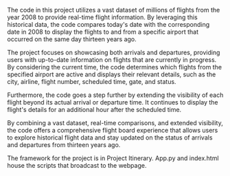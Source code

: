 The code in this project utilizes a vast dataset of millions of flights from the year 2008 to provide real-time flight information. By leveraging this historical data, the code compares today's date with the corresponding date in 2008 to display the flights to and from a specific airport that occurred on the same day thirteen years ago.

The project focuses on showcasing both arrivals and departures, providing users with up-to-date information on flights that are currently in progress. By considering the current time, the code determines which flights from the specified airport are active and displays their relevant details, such as the city, airline, flight number, scheduled time, gate, and status.

Furthermore, the code goes a step further by extending the visibility of each flight beyond its actual arrival or departure time. It continues to display the flight's details for an additional hour after the scheduled time. 

By combining a vast dataset, real-time comparisons, and extended visibility, the code offers a comprehensive flight board experience that allows users to explore historical flight data and stay updated on the status of arrivals and departures from thirteen years ago.

The framework for the project is in Project Itinerary. App.py and index.html house the scripts that broadcast to the webpage.
